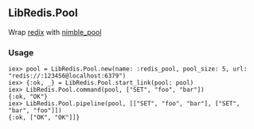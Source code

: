<!-- MDOC !-->
## LibRedis.Pool

Wrap [redix](https://github.com/whatyouhide/redix) with [nimble_pool](https://github.com/dashbitco/nimble_pool)

### Usage

```
iex> pool = LibRedis.Pool.new(name: :redis_pool, pool_size: 5, url: "redis://:123456@localhost:6379")
iex> {:ok, _} = LibRedis.Pool.start_link(pool: pool)
iex> LibRedis.Pool.command(pool, ["SET", "foo", "bar"])
{:ok, "OK"}
iex> LibRedis.Pool.pipeline(pool, [["SET", "foo", "bar"], ["SET", "bar", "foo"]])
{:ok, ["OK", "OK"]]}
```